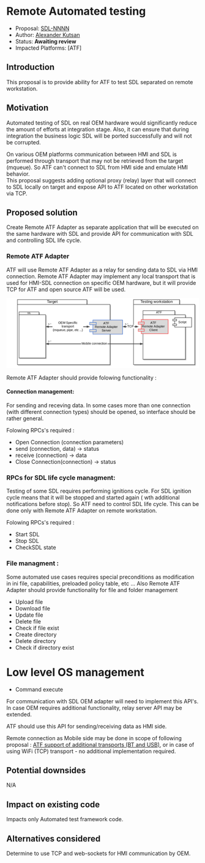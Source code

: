 # Remote Automated testing

* Proposal: [SDL-NNNN](NNNN-remote_atf_testing.md)
* Author: [Alexander Kutsan](https://github.com/LuxoftAKutsan)
* Status: **Awaiting review**
* Impacted Platforms: [ATF]

## Introduction

This proposal is to provide ability for ATF to test SDL separated on remote workstation.

## Motivation

Automated testing of SDL on real OEM hardware would significantly reduce the amount of efforts at integration stage. 
Also, it can ensure that during integration the business logic SDL will be ported successfully and will not be corrupted. 

On various OEM platforms communication between HMI and SDL is performed through transport that may not be retrieved from the target (mqueue). So ATF can't connect to SDL from HMI side and emulate HMI behavior.  
This proposal suggests adding optional proxy (relay) layer that will connect to SDL locally on target and expose API to ATF located on other workstation via TCP.

## Proposed solution

Create Remote ATF Adapter as separate application that will be executed on the same hardware with SDL and provide API for communication with SDL and controlling SDL life cycle.

### Remote ATF Adapter

ATF will use Remote ATF Adapter as a relay for sending data to SDL via HMI connection. 
Remote ATF Adapter may implement any local transport that is used for HMI-SDL connection on specific OEM hardware, but it will provide TCP for ATF and open source ATF will be used. 

![Remote ATF Adapter](/assets/proposals/nnnn-hmi-relay/ATFRemoteAdapter.png)

Remote ATF Adapter should provide folowing functionality :

#### Connection management:
For sending and receving data. In some cases more than one connection (with different connection types) should be opened, so interface should be rather general.

Folowing RPCs's required : 
 - Open Connection (connection parameters)
 - send (connection, data) -> status
 - receive (connection) -> data 
 - Close Connection(connection) -> status

### RPCs for SDL life cycle managment:
Testing of some SDL requires performing ignitions cycle. For SDL ignition cycle means that it will be stopped and started again ( wth additional notifications before stop). So ATF need to control SDL life cycle. 
This can be done only with Remote ATF Adapter on remote workstation. 

Folowing RPCs's required :
 - Start SDL 
 - Stop SDL
 - CheckSDL state
 
### File managment :
Some automated use cases requires special preconditions as modification in ini file, capabilities, preloaded policy table, etc ... Also 
Remote ATF Adapter should provide functionality for file and folder management 
 - Upload file
 - Download file
 - Update file
 - Delete file
 - Check if file exist
 - Create directory
 - Delete directory
 - Check if directory exist 

# Low level OS management 
 - Command execute
 
For communication with SDL OEM adapter will need to implement this API's.  
In case OEM requires additional functionality, relay server API may be extended.

ATF should use this API for sending/receiving data as HMI side.

Remote connection as Mobile side may be done in scope of following proposal : [ATF support of additional transports (BT and USB)](https://github.com/smartdevicelink/sdl_evolution/blob/master/proposals/0126-atf-additional-transports.md), or in case of using WiFi (TCP) transport - no additional implementation required. 

## Potential downsides

N/A

## Impact on existing code

Impacts only Automated test framework code. 

## Alternatives considered

Determine to use TCP and web-sockets for HMI communication by OEM.
